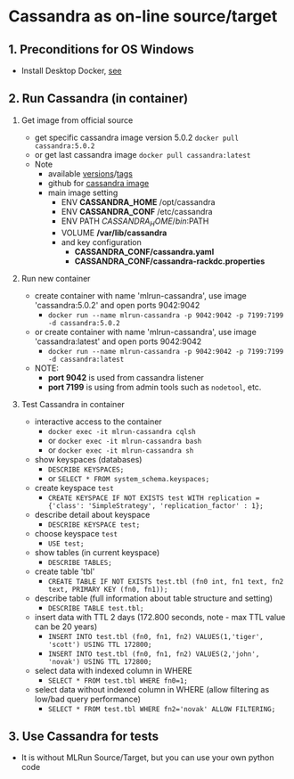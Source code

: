 # Cassandra as on-line source/target

## 1. Preconditions for OS Windows

 - Install Desktop Docker, [see](./desktopdocker.md)

## 2. Run Cassandra (in container)

1. Get image from official source
   - get specific cassandra image version 5.0.2 `docker pull cassandra:5.0.2`
   - or get last cassandra image `docker pull cassandra:latest`
   - Note
     - available [versions](https://hub.docker.com/_/cassandra)/[tags](https://hub.docker.com/_/cassandra/tags)
     - github for [cassandra image](https://github.com/docker-library/cassandra/blob/master/5.0/Dockerfile)
     - main image setting
       - ENV **CASSANDRA_HOME** /opt/cassandra 
       - ENV **CASSANDRA_CONF** /etc/cassandra 
       - ENV PATH $CASSANDRA_HOME/bin:$PATH 
       - VOLUME **/var/lib/cassandra**
       - and key configuration
         - **CASSANDRA_CONF/cassandra.yaml**
         - **CASSANDRA_CONF/cassandra-rackdc.properties**

2. Run new container
   - create container with name 'mlrun-cassandra', use image 'cassandra:5.0.2' and open ports 9042:9042
     - `docker run --name mlrun-cassandra -p 9042:9042 -p 7199:7199 -d cassandra:5.0.2`
   - or create container with name 'mlrun-cassandra', use image 'cassandra:latest' and open ports 9042:9042
     - `docker run --name mlrun-cassandra -p 9042:9042 -p 7199:7199 -d cassandra:latest`
   - NOTE:
     - **port 9042** is used from cassandra listener
     - **port 7199** is using from admin tools such as `nodetool`, etc.

3. Test Cassandra in container
   - interactive access to the container
     - `docker exec -it mlrun-cassandra cqlsh` 
     - or `docker exec -it mlrun-cassandra bash`
     - or `docker exec -it mlrun-cassandra sh`
   - show keyspaces (databases)
     - `DESCRIBE KEYSPACES;`
     - or `SELECT * FROM system_schema.keyspaces;`
   - create keyspace `test`
     - `CREATE KEYSPACE IF NOT EXISTS test WITH replication = {'class': 'SimpleStrategy', 'replication_factor' : 1};`
   - describe detail about keyspace
     - `DESCRIBE KEYSPACE test;`
   - choose keyspace `test`
     - `USE test;`
   - show tables (in current keyspace)
     - `DESCRIBE TABLES;` 
   - create table 'tbl'
     - `CREATE TABLE IF NOT EXISTS test.tbl (fn0 int, fn1 text, fn2 text, PRIMARY KEY (fn0, fn1));`
   - describe table (full information about table structure and setting)
     - `DESCRIBE TABLE test.tbl;`
   - insert data with TTL 2 days (172.800 seconds, note - max TTL value can be 20 years)
     - `INSERT INTO test.tbl (fn0, fn1, fn2) VALUES(1,'tiger', 'scott') USING TTL 172800;`
     - `INSERT INTO test.tbl (fn0, fn1, fn2) VALUES(2,'john', 'novak') USING TTL 172800;`
   - select data with indexed column in WHERE 
     - `SELECT * FROM test.tbl WHERE fn0=1;`
   - select data without indexed column in WHERE (allow filtering as low/bad query performance)
     - `SELECT * FROM test.tbl WHERE fn2='novak' ALLOW FILTERING;`


## 3. Use Cassandra for tests

   - It is without MLRun Source/Target, but you can use your own python code